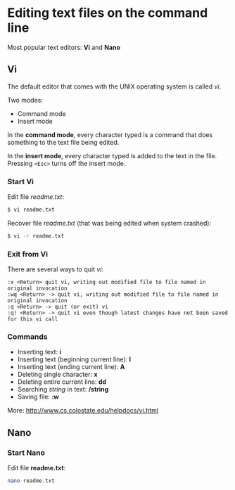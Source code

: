 # Editing text files on the command line

Most popular text editors: **Vi** and **Nano**

## Vi
The default editor that comes with the UNIX operating system is called *vi*.

Two modes:
* Command mode
* Insert mode

In the **command mode**, every character typed is a command that does something to the text file being edited.

In the **insert mode**, every character typed is added to the text in the file. Pressing `<Esc>` turns off the insert mode. 

### Start Vi

Edit file *readme.txt*:
```sh
$ vi readme.txt
```
Recover file *readme.txt* (that was being edited when system crashed):
```sh
$ vi -r readme.txt
```

### Exit from Vi

There are several ways to quit *vi*:
```
:x <Return> quit vi, writing out modified file to file named in original invocation
:wq <Return> -> quit vi, writing out modified file to file named in original invocation
:q <Return> -> quit (or exit) vi
:q! <Return> -> quit vi even though latest changes have not been saved for this vi call
```

### Commands
* Inserting text: **i**
* Inserting text (beginning current line): **I**
* Inserting text (ending current line): **A**
* Deleting single character: **x**
* Deleting entire current line: **dd**
* Searching *string* in text: **/string**
* Saving file: **:w**

More: http://www.cs.colostate.edu/helpdocs/vi.html

## Nano

### Start Nano

Edit file **readme.txt**:
```sh
nano readme.txt
```

